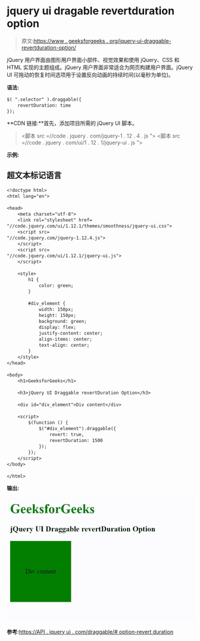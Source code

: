 # jquery ui dragable revertduration option

> 原文:[https://www . geeksforgeeks . org/jquery-ui-draggable-revertduration-option/](https://www.geeksforgeeks.org/jquery-ui-draggable-revertduration-option/)

jQuery 用户界面由图形用户界面小部件、视觉效果和使用 jQuery、CSS 和 HTML 实现的主题组成。jQuery 用户界面非常适合为网页构建用户界面。jQuery UI 可拖动的恢复时间选项用于设置反向动画的持续时间(以毫秒为单位)。

**语法:**

```
$( ".selector" ).draggable({
    revertDuration: time
});
```

**CDN 链接:**首先，添加项目所需的 jQuery UI 脚本。

> <link rel="”stylesheet”" href="”//code.jquery.com/ui/1.12.1/themes/smoothness/jquery-ui.css”">
> <脚本 src =//code . jquery . com/jquery-1 . 12 . 4 . js "></脚本>
> <脚本 src =//code . jquery . com/ui/1 . 12 . 1/jquery-ui . js "></脚本>

**示例:**

## 超文本标记语言

```
<!doctype html>
<html lang="en">

<head>
    <meta charset="utf-8">
    <link rel="stylesheet" href=
"//code.jquery.com/ui/1.12.1/themes/smoothness/jquery-ui.css">
    <script src=
"//code.jquery.com/jquery-1.12.4.js">
    </script>
    <script src=
"//code.jquery.com/ui/1.12.1/jquery-ui.js">
    </script>

    <style>
        h1 {
            color: green;
        }

        #div_element {
            width: 150px;
            height: 150px;
            background: green;
            display: flex;
            justify-content: center;
            align-items: center;
            text-align: center;
        }
    </style>
</head>

<body>
    <h1>GeeksforGeeks</h1>

    <h3>jQuery UI Draggable revertDuration Option</h3>

    <div id="div_element">Div content</div>

    <script>
        $(function () {
            $("#div_element").draggable({
                revert: true,
                revertDuration: 1500
            });
        });
    </script>
</body>

</html>
```

**输出:**

![](img/8ae75f9e63e6ba4aa9269b9543a1a059.png)

**参考:**[https://API . jquery ui . com/draggable/# option-revert duration](https://api.jqueryui.com/draggable/#option-revertDuration)
